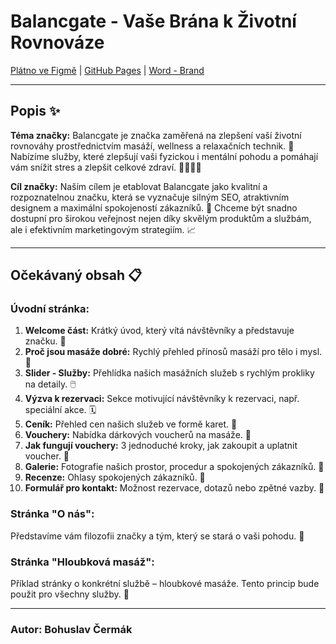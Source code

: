 # Balancgate - Vaše Brána k Životní Rovnováze

[Plátno ve Figmě](https://www.figma.com/design/XzURy8VPKYpPw7Nvizl29h/%C4%8Cerm%C3%A1kBohuslav?node-id=182-15&t=KhkWwVRr1tCxZYzG-1) | [GitHub Pages](https://shiny-fortnight-6vkvo4e.pages.github.io/) | [Word - Brand](https://pslib.sharepoint.com/:w:/s/P2AMME2024sk.1/EfunV8iC8TZHgIs_0g-U0u8Bumrv1k7fsV50db7xO-U7wQ?e=B7ZfZy)

---

## Popis ✨

**Téma značky:**
Balancgate je značka zaměřená na zlepšení vaší životní rovnováhy prostřednictvím masáží, wellness a relaxačních technik. 🌸 Nabízíme služby, které zlepšují vaši fyzickou i mentální pohodu a pomáhají vám snížit stres a zlepšit celkové zdraví. 💆‍♂️💆‍♀️

**Cíl značky:**
Naším cílem je etablovat Balancgate jako kvalitní a rozpoznatelnou značku, která se vyznačuje silným SEO, atraktivním designem a maximální spokojeností zákazníků. 🌿 Chceme být snadno dostupní pro širokou veřejnost nejen díky skvělým produktům a službám, ale i efektivním marketingovým strategiím. 📈

---

## Očekávaný obsah 📋

### Úvodní stránka:
1. **Welcome část:** Krátký úvod, který vítá návštěvníky a představuje značku. 👋
2. **Proč jsou masáže dobré:** Rychlý přehled přínosů masáží pro tělo i mysl. 💖
3. **Slider - Služby:** Přehlídka našich masážních služeb s rychlým prokliky na detaily. 🖱️
4. **Výzva k rezervaci:** Sekce motivující návštěvníky k rezervaci, např. speciální akce. 🗓️
5. **Ceník:** Přehled cen našich služeb ve formě karet. 💸
6. **Vouchery:** Nabídka dárkových voucherů na masáže. 🎁
7. **Jak fungují vouchery:** 3 jednoduché kroky, jak zakoupit a uplatnit voucher. 🛒
8. **Galerie:** Fotografie našich prostor, procedur a spokojených zákazníků. 📸
9. **Recenze:** Ohlasy spokojených zákazníků. 🌟
10. **Formulář pro kontakt:** Možnost rezervace, dotazů nebo zpětné vazby. 📩

### Stránka "O nás":
Představíme vám filozofii značky a tým, který se stará o vaši pohodu. 💫

### Stránka "Hloubková masáž":
Příklad stránky o konkrétní službě – hloubkové masáže. Tento princip bude použit pro všechny služby. 👐

---

### Autor: Bohuslav Čermák